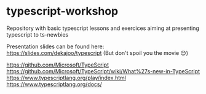# typescript-workshop
Repository with basic typescript lessons and exercices aiming at presenting typescript to ts-newbies


Presentation slides can be found here: https://slides.com/dekajoo/typescript (But don't spoil you the movie 😊)

https://github.com/Microsoft/TypeScript
https://github.com/Microsoft/TypeScript/wiki/What%27s-new-in-TypeScript
https://www.typescriptlang.org/play/index.html
https://www.typescriptlang.org/docs/
